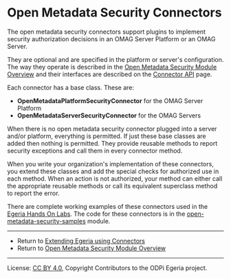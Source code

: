 <!-- SPDX-License-Identifier: CC-BY-4.0 -->
<!-- Copyright Contributors to the ODPi Egeria project 2020. -->

# Open Metadata Security Connectors

The open metadata security connectors support plugins to
implement security authorization decisions in an OMAG Server Platform
or an OMAG Server.

They are optional and are specified in the platform or server's configuration.
The way they operate is described in the [Open Metadata Security Module Overview](..)
and their interfaces are described on the [Connector API](../metadata-security-apis) page.

Each connector has a base class.  These are:
* **OpenMetadataPlatformSecurityConnector** for the OMAG Server Platform
* **OpenMetadataServerSecurityConnector** for the OMAG Servers

When there is no open metadata security connector
plugged into a server and/or platform, everything is permitted.
If just these base classes are added then nothing is permitted.
They provide reusable methods to report security exceptions and call them
in every connector method.

When you write your organization's implementation of these connectors,
you extend these classes and add the special checks for authorized use
in each method.
When an action is not authorized, your method can either call the appropriate reusable methods or
call its equivalent superclass method to report the error.

There are complete working examples of these connectors used in
the [Egeria Hands On Labs](../../../../open-metadata-resources/open-metadata-labs).
The code for these connectors is in the
[open-metadata-security-samples](../../../../open-metadata-resources/open-metadata-samples/open-metadata-security-samples) module.

----
  
* Return to [Extending Egeria using Connectors](../../../../open-metadata-publication/website/developer-guide/extending-egeria-using-connectors.md) 
* Return to [Open Metadata Security Module Overview](..)


----
License: [CC BY 4.0](https://creativecommons.org/licenses/by/4.0/),
Copyright Contributors to the ODPi Egeria project.